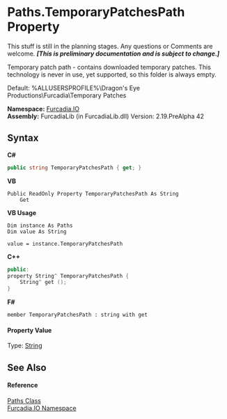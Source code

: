 # Paths.TemporaryPatchesPath Property 
This stuff is still in the planning stages. Any questions or Comments are welcome. _**\[This is preliminary documentation and is subject to change.\]**_

Temporary patch path - contains downloaded temporary patches. This technology is never in use, yet supported, so this folder is always empty. 

 Default: %ALLUSERSPROFILE%\Dragon's Eye Productions\Furcadia\Temporary Patches

**Namespace:**&nbsp;<a href="N_Furcadia_IO">Furcadia.IO</a><br />**Assembly:**&nbsp;FurcadiaLib (in FurcadiaLib.dll) Version: 2.19.PreAlpha 42

## Syntax

**C#**<br />
``` C#
public string TemporaryPatchesPath { get; }
```

**VB**<br />
``` VB
Public ReadOnly Property TemporaryPatchesPath As String
	Get
```

**VB Usage**<br />
``` VB Usage
Dim instance As Paths
Dim value As String

value = instance.TemporaryPatchesPath

```

**C++**<br />
``` C++
public:
property String^ TemporaryPatchesPath {
	String^ get ();
}
```

**F#**<br />
``` F#
member TemporaryPatchesPath : string with get

```


#### Property Value
Type: <a href="http://msdn2.microsoft.com/en-us/library/s1wwdcbf" target="_blank">String</a>

## See Also


#### Reference
<a href="T_Furcadia_IO_Paths">Paths Class</a><br /><a href="N_Furcadia_IO">Furcadia.IO Namespace</a><br />